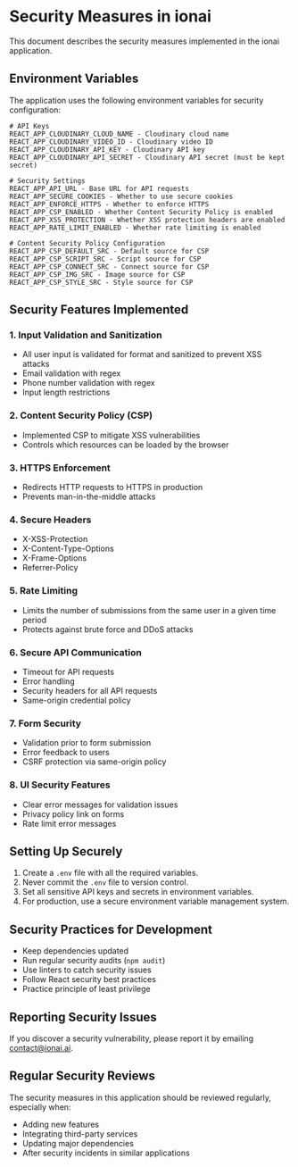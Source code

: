 # Security Measures in ionai

This document describes the security measures implemented in the ionai application.

## Environment Variables

The application uses the following environment variables for security configuration:

```
# API Keys
REACT_APP_CLOUDINARY_CLOUD_NAME - Cloudinary cloud name
REACT_APP_CLOUDINARY_VIDEO_ID - Cloudinary video ID
REACT_APP_CLOUDINARY_API_KEY - Cloudinary API key
REACT_APP_CLOUDINARY_API_SECRET - Cloudinary API secret (must be kept secret)

# Security Settings
REACT_APP_API_URL - Base URL for API requests
REACT_APP_SECURE_COOKIES - Whether to use secure cookies
REACT_APP_ENFORCE_HTTPS - Whether to enforce HTTPS
REACT_APP_CSP_ENABLED - Whether Content Security Policy is enabled
REACT_APP_XSS_PROTECTION - Whether XSS protection headers are enabled
REACT_APP_RATE_LIMIT_ENABLED - Whether rate limiting is enabled

# Content Security Policy Configuration
REACT_APP_CSP_DEFAULT_SRC - Default source for CSP
REACT_APP_CSP_SCRIPT_SRC - Script source for CSP
REACT_APP_CSP_CONNECT_SRC - Connect source for CSP
REACT_APP_CSP_IMG_SRC - Image source for CSP
REACT_APP_CSP_STYLE_SRC - Style source for CSP
```

## Security Features Implemented

### 1. Input Validation and Sanitization

- All user input is validated for format and sanitized to prevent XSS attacks
- Email validation with regex
- Phone number validation with regex
- Input length restrictions

### 2. Content Security Policy (CSP)

- Implemented CSP to mitigate XSS vulnerabilities
- Controls which resources can be loaded by the browser

### 3. HTTPS Enforcement

- Redirects HTTP requests to HTTPS in production
- Prevents man-in-the-middle attacks

### 4. Secure Headers

- X-XSS-Protection
- X-Content-Type-Options
- X-Frame-Options
- Referrer-Policy

### 5. Rate Limiting

- Limits the number of submissions from the same user in a given time period
- Protects against brute force and DDoS attacks

### 6. Secure API Communication

- Timeout for API requests
- Error handling
- Security headers for all API requests
- Same-origin credential policy

### 7. Form Security

- Validation prior to form submission
- Error feedback to users
- CSRF protection via same-origin policy

### 8. UI Security Features

- Clear error messages for validation issues
- Privacy policy link on forms
- Rate limit error messages

## Setting Up Securely

1. Create a `.env` file with all the required variables.
2. Never commit the `.env` file to version control.
3. Set all sensitive API keys and secrets in environment variables.
4. For production, use a secure environment variable management system.

## Security Practices for Development

- Keep dependencies updated
- Run regular security audits (`npm audit`)
- Use linters to catch security issues
- Follow React security best practices
- Practice principle of least privilege

## Reporting Security Issues

If you discover a security vulnerability, please report it by emailing [contact@ionai.ai](mailto:contact@ionai.ai).

## Regular Security Reviews

The security measures in this application should be reviewed regularly, especially when:

- Adding new features
- Integrating third-party services
- Updating major dependencies
- After security incidents in similar applications 